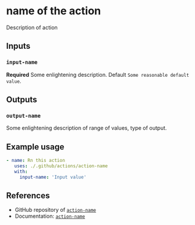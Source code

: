# name of the action

Description of action

## Inputs

### `input-name`

**Required**
Some enlightening description.
Default `Some reasonable default value`.

## Outputs

### `output-name`

Some enlightening description of range of values, type of output.

## Example usage

```yaml
- name: Rn this action
   uses: ./.github/actions/action-name
   with:
     input-name: 'Input value'
```

## References

- GitHub repository of [`action-name`](https://github.com/)
- Documentation: [`action-name`](https://www.wikipedia.org/)
